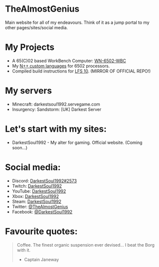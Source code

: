 # TheAlmostGenius
Main website for all of my endeavours. Think of it as a jump portal to my other pages/sites/social media.

# My Projects
* A 65(C)02 based WorkBench Computer: [WN-6502-WBC](https://thealmostgenius.geekgalaxy.com/WolfNet-6502-WBC)
* My [N++ custom languages](https://github.com/TheAlmostGenius/Npp-Custom-Languages) for 6502 processors.
* Compiled build instructions for [LFS 10](https://github.com/TheAlmostGenius/LFS-10). (MIRROR OF OFFICIAL REPO!)

# My servers
* Minecraft: darkestsoul1992.servegame.com
* Insurgency: Sandstorm: [UK] Darkest Server

# Let's start with my sites:
* DarkestSoul1992 - My alter for gaming. Official website. (Coming soon...)

# Social media:
* Discord: [DarkestSoul1992#2573](https://discord.gg/qgn6EWK)
* Twitch: [DarkestSoul1992](https://www.twitch.tv/DarkestSoul1992)
* YouTube: [DarkestSoul1992](https://www.youtube.com/channel/UCnXoO1DKoZCXb-u_jes5YVQ)
* Xbox: [DarkestSoul1992](https://account.xbox.com/en-gb/profile?gamertag=DarkestSoul1992)
* Steam: [DarkestSoul1992](https://steamcommunity.com/id/DarkestSoul1992/)
* Twitter: [@TheAlmostGenius](https://twitter.com/TheAlmostGenius)
* Facebook: [@DarkestSoul1992](https://www.facebook.com/DarkestSoul1992)

# Favourite quotes:
> Coffee. The finest organic suspension ever devised... I beat the Borg with it.
> - Captain Janeway
